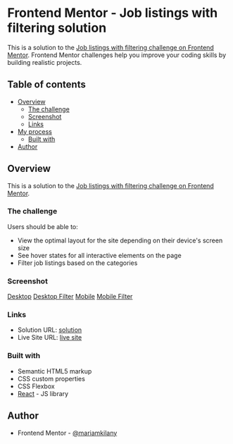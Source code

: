 # Frontend Mentor - Job listings with filtering solution

This is a solution to the [Job listings with filtering challenge on Frontend Mentor](https://www.frontendmentor.io/challenges/job-listings-with-filtering-ivstIPCt). Frontend Mentor challenges help you improve your coding skills by building realistic projects.

## Table of contents

- [Overview](#overview)
  - [The challenge](#the-challenge)
  - [Screenshot](#screenshot)
  - [Links](#links)
- [My process](#my-process)
  - [Built with](#built-with)
- [Author](#author)

## Overview

This is a solution to the [Job listings with filtering challenge on Frontend Mentor](https://www.frontendmentor.io/challenges/job-listings-with-filtering-ivstIPCt).

### The challenge

Users should be able to:

- View the optimal layout for the site depending on their device's screen size
- See hover states for all interactive elements on the page
- Filter job listings based on the categories

### Screenshot

[Desktop](./screenshots/desktop.png)
[Desktop Filter](./screenshots/desktop-filter.png)
[Mobile](./screenshots/phone.png)
[Mobile Filter](./screenshots/phone-filter.png)

### Links

- Solution URL: [solution](https://github.com/mariamkilany/job-listing)
- Live Site URL: [live site](https://your-live-site-url.com)

### Built with

- Semantic HTML5 markup
- CSS custom properties
- CSS Flexbox
- [React](https://reactjs.org/) - JS library

## Author

- Frontend Mentor - [@mariamkilany](https://www.frontendmentor.io/profile/mariamkilany)
